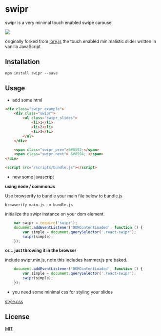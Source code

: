 # swipr

swipr is a very minimal touch enabled swipe carousel

![](http://img1.wikia.nocookie.net/__cb20130426021828/villains/images/thumb/7/78/Swiper.jpg/500px-Swiper.jpg)

originally forked from [lory.js](http://meandmax.github.io/lory/) the touch enabled minimalistic slider written in vanilla JavaScript

## Installation

`npm install swipr --save`

## Usage

- add some html

```html
<div class="swipr_example">
    <div class="swipr">
        <ul class="swipr_slides">
            <li>1</li>
            <li>2</li>
            <li>3</li>
        </ul>
    </div>

    <span class="swipr_prev">&#8592;</span>
    <span class="swipr_next"> &#8594; </span>
</div>

<script src="/scripts/bundle.js"></script>
```

- now some javascript 

<b>using node / commonJs</b>

Use browserify to bundle your main file below to bundle.js

`browserify main.js -o bundle.js`

initialize the swipr instance on your dom element.

```javascript
    var swipr = require('swipr');
    document.addEventListener('DOMContentLoaded', function () {
        var simple = document.querySelector('.react-swipr');
        swipr(simple);
    });
```

<b>or... just throwing it in the browser</b>

include swipr.min.js, note this includes hammer.js pre baked.

```javascript
    document.addEventListener('DOMContentLoaded', function () {
        var simple = document.querySelector('.react-swipr');
        swipr(simple);
    });
```

- you need some minimal css for styling your slides

[style.css](https://raw.githubusercontent.com/isekivacenz/swipr/master/example/styles.css)

## License

[MIT](http://opensource.org/licenses/MIT)
